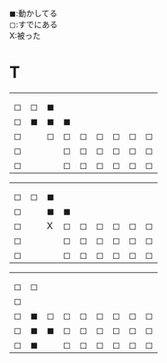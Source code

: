 ◼:動かしてる  
◻:すでにある  
X:被った  

# T
||||||||||
|--|--|--|--|--|--|--|--|--|
| | | | | | | | | |
| | | | | | | | | |
|◻|◻|◼| | | | | | |
|◻|◼|◼|◼| | | | | |
|◻| |◻|◻|◻|◻|◻|◻|◻|
|◻| | |◻|◻|◻|◻|◻|◻|
|◻| | |◻|◻|◻|◻|◻|◻|


||||||||||
|--|--|--|--|--|--|--|--|--|
| | | | | | | | | |
| | | | | | | | | |
|◻|◻|◼| | | | | | |
|◻| |◼|◼| | | | | |
|◻| |X|◻|◻|◻|◻|◻|◻|
|◻| | |◻|◻|◻|◻|◻|◻|
|◻| | |◻|◻|◻|◻|◻|◻|


||||||||||
|--|--|--|--|--|--|--|--|--|
| | | | | | | | | |
| | | | | | | | | |
|◻|◻| | | | | | | |
|◻| | | | | | | | |
|◻|◼|◻|◻|◻|◻|◻|◻|◻|
|◻|◼|◼|◻|◻|◻|◻|◻|◻|
|◻|◼| |◻|◻|◻|◻|◻|◻|